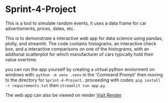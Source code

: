 # Sprint-4-Project

This is a tool to simulate random events, it uses a data frame for car advertisments, prices, dates, etc.

This is to demonstrate a interactive web app for data science using pandas, plotly, and streamlit. The code contains histograms, an interactive check box, and a interactive comparisons on one of the histograms, with an additonal scatterplot for which manufacturer of cars typically hold their value overtime.

you can run the app yourself by creating a virtual python enviorment on windows with:
`python -m venv .venv` in the 'Command Prompt' then moving to the directory for `Sprint-4-Project`..
proceeding with codes: `pip install -r requirements.txt` then `streamlit run app.py`.

The web app can also be viewed on render <a href="https://www.got-cars.onrender.com" target="_blank">Visit Render</a>
